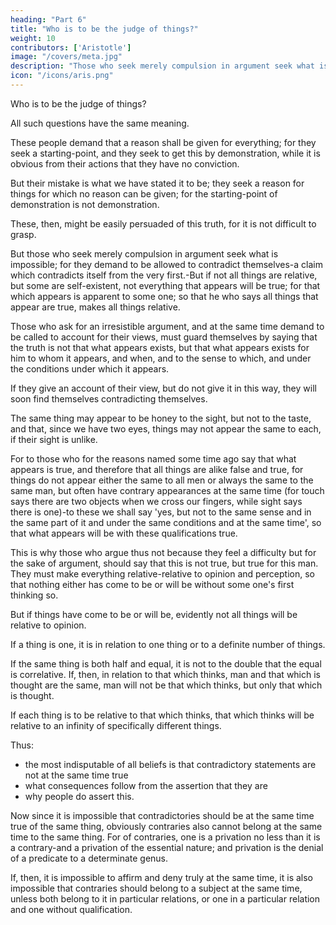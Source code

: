 ```yaml
---
heading: "Part 6"
title: "Who is to be the judge of things?"
weight: 10
contributors: ['Aristotle']
image: "/covers/meta.jpg"
description: "Those who seek merely compulsion in argument seek what is impossible"
icon: "/icons/aris.png"
---
```




Who is to be the judge of things? <!-- the healthy man? -->

<!-- , and in general who is likely to judge rightly on each class of questions. But such inquiries are like puzzling over the question whether we are now asleep or awake.  -->

All such questions have the same meaning. 

These people demand that a reason shall be given for everything; for they seek a starting-point, and they seek to get this by demonstration, while it is obvious from their actions that they have no conviction. 

But their mistake is what we have stated it to be; they seek a reason for things for which no reason can be given; for the starting-point of demonstration is not demonstration.

These, then, might be easily persuaded of this truth, for it is not difficult to grasp. 

But those who seek merely compulsion in argument seek what is impossible; for they demand to be allowed to contradict themselves-a claim which contradicts itself from the very first.-But if not all things are relative, but some are self-existent, not everything that appears will be true; for that which appears is apparent to some one; so that he who says all things that appear are true, makes all things relative. 

Those who ask for an irresistible argument, and at the same time demand to be called to account for their views, must guard themselves by saying that the truth is not that what appears exists, but that what appears exists for him to whom it appears, and when, and to the sense to which, and under the conditions under which it appears.

If they give an account of their view, but do not give it in this way, they will soon find themselves contradicting themselves. 

The same thing may appear to be honey to the sight, but not to the taste, and that, since we have two eyes, things may not appear the same to each, if their sight is unlike. 

For to those who for the reasons named some time ago say that what appears is true, and therefore that all things are alike false and true, for things do not appear either the same to all men or always the same to the same man, but often have contrary appearances at the same time (for touch says there are two objects when we cross our fingers, while sight says there is one)-to these we shall say 'yes, but not to the same sense and in the same part of it and under the same conditions and at the same time', so that what appears will be with these qualifications true. 

This is why those who argue thus not because they feel a difficulty but for the sake of argument, should say that this is not true, but true for this man. They must make everything relative-relative to opinion and perception, so that nothing either has come to be or will be without some one's first thinking so. 

But if things have come to be or will be, evidently not all things will be relative to opinion.

If a thing is one, it is in relation to one thing or to a definite number of things.

If the same thing is both half and equal, it is not to the double that the equal is correlative. If, then, in relation to that which thinks, man and that which is thought are the same, man will not be that which thinks, but only that which is thought. 

If each thing is to be relative to that which thinks, that which thinks will be relative to an infinity of specifically different things.

Thus:
- the most indisputable of all beliefs is that contradictory statements are not at the same time true
- what consequences follow from the assertion that they are
- why people do assert this. 

Now since it is impossible that contradictories should be at the same time true of the same thing, obviously contraries also cannot belong at the same time to the same thing. For of contraries, one is a privation no less than it is a contrary-and a privation of the essential nature; and privation is the denial of a predicate to a determinate genus. 

If, then, it is impossible to affirm and deny truly at the same time, it is also impossible that contraries should belong to a subject at the same time, unless both belong to it in particular relations, or one in a particular relation and one without qualification.

